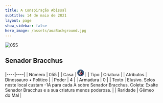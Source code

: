 ```yaml
---
title: A Conspiração Abissal
subtitle: 14 de maio de 2021
layout: page
show_sidebar: false
hero_image: /assets/aoaBackground.jpg
---
```


![055](https://cards-keyforge.s3.eu-north-1.amazonaws.com/media/pt/tac/055.png)

## Senador Bracchus

|----|----|
| Número | 055 |
| Casa | ![Conspiracy](https://raw.githubusercontent.com/cardsofkeyforge/cardsofkeyforge.github.io/master/tac/conspiracy.png "Conspiração") |
| Tipo | Criatura |
| Atributos | Dinossauro • Político |
| Poder | 4 |
| Armadura | 0 |
| Texto | Elusivo. Selos neste local custam -1A para cada  A sobre Senador Bracchus. Coleta: Exalte Senador Bracchus e a  sua criatura menos poderosa. |
| Raridade | Gêmeo do Mal |
